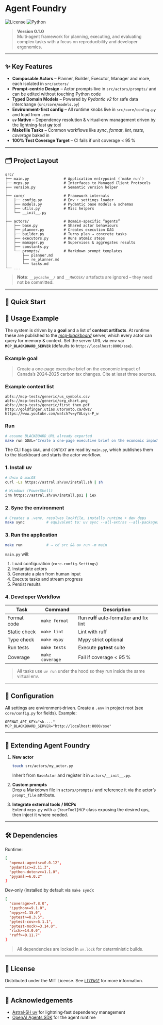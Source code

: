 # Agent Foundry

![License](https://img.shields.io/badge/license-MIT-blue.svg)
![Python](https://img.shields.io/badge/python-3.12%20%7C%203.13-blue)

> **Version 0.1.0**  
> Multi‑agent framework for planning, executing, and evaluating complex tasks with a focus on reproducibility and developer ergonomics.

---

## ✨ Key Features

- **Composable Actors** – Planner, Builder, Executor, Manager and more, each isolated in `src/actors/`
- **Prompt‑centric Design** – Actor prompts live in `src/actors/prompts/` and can be edited without touching Python code
- **Typed Domain Models** – Powered by _Pydantic v2_ for safe data interchange (`src/core/models.py`)
- **Environment‑first config** – All runtime knobs live in `src/core/config.py` and load from `.env`
- **`uv` Native** – Dependency resolution & virtual‑env management driven by the lightning‑fast [**uv**](https://github.com/astral-sh/uv) tool
- **Makefile Tasks** – Common workflows like _sync_, _format_, _lint_, _tests_, _coverage_ baked in
- **100% Test Coverage Target** – CI fails if unit coverage < 95 %

---

## 🗂️ Project Layout

```
src/
├── main.py                # Application entrypoint (`make run`)
├── mcps.py                # Interfaces to Managed Client Protocols
├── version.py             # Semantic version helper
│
├── core/                  # Framework internals
│   ├── config.py          # Env + settings loader
│   ├── models.py          # Pydantic base models & schemas
│   ├── utils.py           # Misc helpers
│   └── __init__.py
│
├── actors/                # Domain‑specific “agents”
│   ├── base.py            # Shared actor behaviours
│   ├── planner.py         # Creates execution DAG
│   ├── builder.py         # Turns plan → concrete tasks
│   ├── executors.py       # Runs atomic steps
│   ├── manager.py         # Supervises & aggregates results
│   ├── constants.py
│   └── prompts/           # Markdown prompt templates
│       ├── planner.md
│       ├── re_planner.md
│       └── tasks.md
└── ...
```

> **Note**: `__pycache__/` and `__MACOSX/` artefacts are ignored – they need not be committed.

---

## 🚀 Quick Start

## 🏃 Usage Example

The system is driven by a **goal** and a list of **context artifacts**. At runtime these are published to the [_mcp‑blackboard_](https://github.com/peekwez/mcp-blackboard/tree/main) server, which every actor can query for memory & context. Set the server URL via env var **`MCP_BLACKBOARD_SERVER`** (defaults to `http://localhost:8000/sse`).

### Example goal

> Create a one‑page executive brief on the economic impact of Canada’s 2024‑2025 carbon tax changes. Cite at least three sources.

### Example context list

```text
abfs://mcp-tests/generic/us_symbols.csv
abfs://mcp-tests/generic/org_chart.png
abfs://mcp-tests/generic/first_then.pdf
http://goldfinger.utias.utoronto.ca/dwz/
https://www.youtube.com/watch?v=yYALsys-P_w
```

### Run

```bash
# assume BLACKBOARD_URL already exported
make run GOAL="Create a one-page executive brief on the economic impact of Canada’s 2024-2025 carbon tax changes. Cite at least three sources." \             CONTEXT="abfs://mcp-tests/generic/us_symbols.csv,abfs://mcp-tests/generic/org_chart.png,abfs://mcp-tests/generic/first_then.pdf,http://goldfinger.utias.utoronto.ca/dwz/,https://www.youtube.com/watch?v=yYALsys-P_w"
```

The CLI flags `GOAL` and `CONTEXT` are read by `main.py`, which publishes them to the blackboard and starts the actor workflow.

### 1. Install **uv**

```bash
# Unix & macOS
curl -Ls https://astral.sh/uv/install.sh | sh

# Windows (PowerShell)
irm https://astral.sh/uv/install.ps1 | iex
```

### 2. Sync the environment

```bash
# Creates a .venv, resolves lockfile, installs runtime + dev deps
make sync          # equivalent to: uv sync --all-extras --all-packages --group dev
```

### 3. Run the application

```bash
make run           # ⇒ cd src && uv run -m main
```

`main.py` will:

1. Load configuration (`core.config.Settings`)
2. Instantiate actors
3. Generate a plan from human input
4. Execute tasks and stream progress
5. Persist results

### 4. Developer Workflow

| Task         | Command         | Description                              |
| ------------ | --------------- | ---------------------------------------- |
| Format code  | `make format`   | Run **ruff** auto‑formatter and fix lint |
| Static check | `make lint`     | Lint with ruff                           |
| Type check   | `make mypy`     | Mypy strict optional                     |
| Run tests    | `make tests`    | Execute **pytest** suite                 |
| Coverage     | `make coverage` | Fail if coverage < 95 %                  |

> All tasks use `uv run` under the hood so they run inside the same virtual env.

---

## 🔌 Configuration

All settings are environment‑driven. Create a `.env` in project root (see `core/config.py` for fields). Example:

```dotenv
OPENAI_API_KEY="sk-..."
MCP_BLACKBOARD_SERVER="http://localhost:8000/sse"
```

---

## 🧩 Extending Agent Foundry

1. **New actor**

   ```bash
   touch src/actors/my_actor.py
   ```

   Inherit from `BaseActor` and register it in `actors/__init__.py`.

2. **Custom prompts**  
   Drop a Markdown file in `actors/prompts/` and reference it via the actor’s `prompt_file` attribute.

3. **Integrate external tools / MCPs**  
   Extend `mcps.py` with a `{YourTool}MCP` class exposing the desired ops, then inject it where needed.

---

## 🛠️ Dependencies

Runtime:

```toml
[
  "openai-agents>=0.0.12",
  "pydantic>=2.11.3",
  "python-dotenv>=1.1.0",
  "pyyaml>=6.0.2"
]
```

Dev‑only (installed by default via `make sync`):

```toml
[
  "coverage>=7.8.0",
  "ipython>=9.1.0",
  "mypy>=1.15.0",
  "pytest>=8.3.5",
  "pytest-cov>=6.1.1",
  "pytest-mock>=3.14.0",
  "rich>=14.0.0",
  "ruff>=0.11.7"
]
```

> All dependencies are locked in `uv.lock` for deterministic builds.

---

## 📜 License

Distributed under the MIT License. See [`LICENSE`](LICENSE) for more information.

---

## 🙏 Acknowledgements

- [Astral‑SH uv](https://github.com/astral-sh/uv) for lightning‑fast dependency management
- [OpenAI Agents SDK](https://github.com/openai/openai-python/tree/main/openai/agents) for the agent runtime
